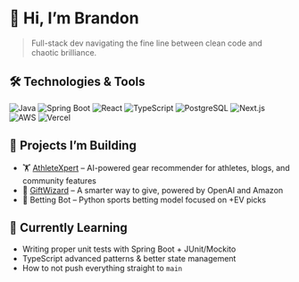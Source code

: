 # 👋 Hi, I’m Brandon

> Full-stack dev navigating the fine line between clean code and chaotic brilliance.

## 🛠️ Technologies & Tools
![Java](https://img.shields.io/badge/Java-ED8B00?style=flat-square&logo=java&logoColor=white)
![Spring Boot](https://img.shields.io/badge/Spring_Boot-6DB33F?style=flat-square&logo=spring-boot)
![React](https://img.shields.io/badge/React-20232A?style=flat-square&logo=react)
![TypeScript](https://img.shields.io/badge/TypeScript-007ACC?style=flat-square&logo=typescript)
![PostgreSQL](https://img.shields.io/badge/PostgreSQL-336791?style=flat-square&logo=postgresql&logoColor=white)
![Next.js](https://img.shields.io/badge/Next.js-000000?style=flat-square&logo=nextdotjs&logoColor=white)
![AWS](https://img.shields.io/badge/AWS-232F3E?style=flat-square&logo=amazon-aws&logoColor=white)
![Vercel](https://img.shields.io/badge/Vercel-000?style=flat-square&logo=vercel&logoColor=white)

## 🚀 Projects I’m Building
- 🏋️ [AthleteXpert](https://athletexpert.org) – AI-powered gear recommender for athletes, blogs, and community features
- 🎁 [GiftWizard](https://thegiftwizard.net) – A smarter way to give, powered by OpenAI and Amazon
- 🧪 Betting Bot – Python sports betting model focused on +EV picks

## 🧠 Currently Learning
- Writing proper unit tests with Spring Boot + JUnit/Mockito
- TypeScript advanced patterns & better state management
- How to not push everything straight to `main`
